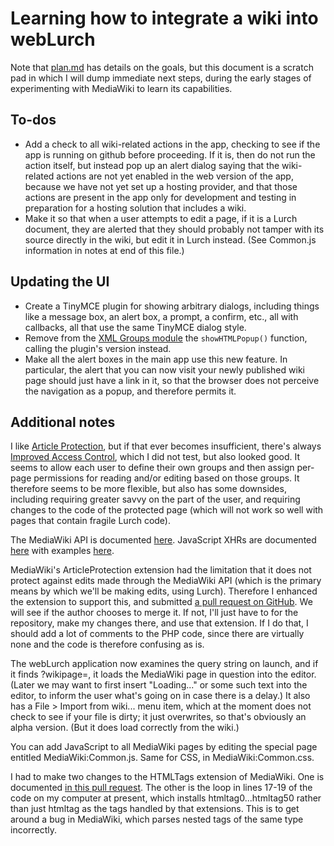 
# Learning how to integrate a wiki into webLurch

Note that [plan.md](plan.md) has details on the goals, but this document is
a scratch pad in which I will dump immediate next steps, during the early
stages of experimenting with MediaWiki to learn its capabilities.

## To-dos

 * Add a check to all wiki-related actions in the app, checking to see if
   the app is running on github before proceeding.  If it is, then do not
   run the action itself, but instead pop up an alert dialog saying that the
   wiki-related actions are not yet enabled in the web version of the app,
   because we have not yet set up a hosting provider, and that those actions
   are present in the app only for development and testing in preparation
   for a hosting solution that includes a wiki.
 * Make it so that when a user attempts to edit a page, if it is a Lurch
   document, they are alerted that they should probably not tamper with
   its source directly in the wiki, but edit it in Lurch instead.  (See
   Common.js information in notes at end of this file.)

## Updating the UI

 * Create a TinyMCE plugin for showing arbitrary dialogs, including things
   like a message box, an alert box, a prompt, a confirm, etc., all with
   callbacks, all that use the same TinyMCE dialog style.
 * Remove from the [XML Groups module](../app/xml-groups.solo.litcoffee) the
   `showHTMLPopup()` function, calling the plugin's version instead.
 * Make all the alert boxes in the main app use this new feature.  In
   particular, the alert that you can now visit your newly published wiki
   page should just have a link in it, so that the browser does not perceive
   the navigation as a popup, and therefore permits it.

## Additional notes

I like [Article Protection](
https://www.mediawiki.org/wiki/Extension:ArticleProtection), but if that
ever becomes insufficient, there's always [Improved Access Control](
https://www.mediawiki.org/wiki/Extension:Improved_Access_Control), which I
did not test, but also looked good.  It seems to allow each user to define
their own groups and then assign per-page permissions for reading and/or
editing based on those groups.  It therefore seems to be more flexible, but
also has some downsides, including requiring greater savvy on the part of
the user, and requiring changes to the code of the protected page (which
will not work so well with pages that contain fragile Lurch code).

The MediaWiki API is documented
[here](https://www.mediawiki.org/wiki/API:Main_page).
JavaScript XHRs are documented
[here](https://developer.mozilla.org/en-US/docs/Web/API/XMLHttpRequest)
with examples
[here](https://developer.mozilla.org/en-US/docs/Web/API/XMLHttpRequest/Using_XMLHttpRequest).

MediaWiki's ArticleProtection extension had the limitation that it does not
protect against edits made through the MediaWiki API (which is the primary
means by which we'll be making edits, using Lurch).  Therefore I enhanced
the extension to support this, and submitted [a pull request on GitHub](
https://github.com/nischayn22/ArticleProtection/issues/1).  We will see if
the author chooses to merge it.  If not, I'll just have to for the
repository, make my changes there, and use that extension.  If I do that, I
should add a lot of comments to the PHP code, since there are virtually none
and the code is therefore confusing as is.

The webLurch application now examines the query string on launch, and if it
finds ?wikipage=<anything>, it loads the MediaWiki page in question into the
editor.  (Later we may want to first insert "Loading..." or some such text
into the editor, to inform the user what's going on in case there is a
delay.)  It also has a File > Import from wiki... menu item, which at the
moment does not check to see if your file is dirty; it just overwrites, so
that's obviously an alpha version.  (But it does load correctly from the
wiki.)

You can add JavaScript to all MediaWiki pages by editing the special page
entitled MediaWiki:Common.js.  Same for CSS, in MediaWiki:Common.css.

I had to make two changes to the HTMLTags extension of MediaWiki.  One is
documented [in this pull
request](https://github.com/wikimedia/mediawiki-extensions-HTMLTags/pull/1).
The other is the loop in lines 17-19 of the code on my computer at present,
which installs htmltag0...htmltag50 rather than just htmltag as the tags
handled by that extensions.  This is to get around a bug in MediaWiki, which
parses nested tags of the same type incorrectly.
